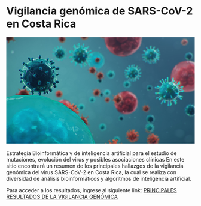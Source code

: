 # Vigilancia genómica de SARS-CoV-2 en Costa Rica

![](https://github.com/josemolina6/sarscov2/blob/main/image1-genome.jpg)

Estrategia Bioinformática y de inteligencia artificial para el estudio de mutaciones, evolución del virus y posibles asociaciones clínicas
En este sitio encontrará un resumen de los principales hallazgos de la vigilancia genómica del virus SARS-CoV-2 en Costa Rica, la cual se realiza con diversidad de análisis bioinformáticos y algoritmos de inteligencia artificial.

Para acceder a los resultados, ingrese al siguiente link:
[PRINCIPALES RESULTADOS DE LA VIGILANCIA GENÓMICA](https://github.com/josemolina6/sarscov2/wiki)
